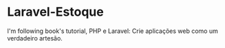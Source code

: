 # Laravel-Estoque
I'm  following book's tutorial, PHP e Laravel: Crie aplicações web como um verdadeiro artesão.
